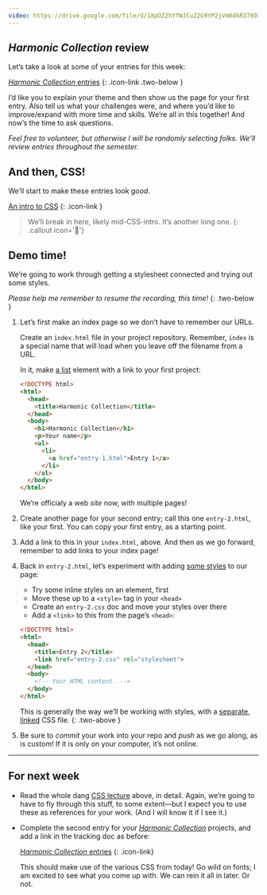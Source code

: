 ```yaml
---
video: https://drive.google.com/file/d/18pOZ2hYfWJCu22G9YP2jVm0dkR3780I1
---
```




## *Harmonic Collection* review

Let’s take a look at some of your entries for this week:

[*Harmonic Collection* entries](https://docs.google.com/spreadsheets/d/1vXYVnicRUHnczxPCSaqsmmflynnwP22zhES5jFMPKpw/)
{: .icon-link .two-below }

I’d like you to explain your theme and then show us the page for your first entry. Also tell us what your challenges were, and where you’d like to improve/expand with more time and skills. We’re all in this together! And now’s the time to ask questions.

*Feel free to volunteer, but otherwise I will be randomly selecting folks. We’ll review entries throughout the semester.*



## And then, CSS!

We’ll start to make these entries look *good*.

[An intro to CSS](/topic/css)
{: .icon-link }



> We’ll break in here, likely mid-CSS-intro. It’s another long one.
{: .callout icon='🥱'}



## Demo time!

We’re going to work through getting a stylesheet connected and trying out some styles.

*Please help me remember to resume the recording, this time!*
{: .two-below }

1. Let’s first make an index page so we don’t have to remember our URLs.

    Create an `index.html` file in your project repository. Remember, `index` is a special name that will load when you leave off the filename from a URL.

    In it, make [a list](/topic/html/#lists) element with a link to your first project:

    ```html
    <!DOCTYPE html>
    <html>
      <head>
        <title>Harmonic Collection</title>
      </head>
      <body>
        <h1>Harmonic Collection</h1>
        <p>Your name</p>
        <ul>
          <li>
            <a href="entry-1.html">Entry 1</a>
          </li>
        </ul>
      </body>
    </html>
    ```

    We’re officialy a web *site* now, with multiple pages!

1. Create another page for your second entry; call this one `entry-2.html`, like your first. You can copy your first entry, as a starting point.

1. Add a link to this in your `index.html`, above. And then as we go forward, remember to add links to your index page!

1. Back in `entry-2.html`, let’s experiment with adding [some styles](/topic/css/#color-and-type-properties) to our page:

    - Try some inline styles on an element, first
    - Move these up to a `<style>` tag in your `<head>`
    - Create an `entry-2.css` doc and move your styles over there
    - Add a `<link>` to this from the page’s `<head>`:

    ```html
    <!DOCTYPE html>
    <html>
      <head>
        <title>Entry 2</title>
        <link href="entry-2.css" rel="stylesheet">
      </head>
      <body>
        <!-- Your HTML content. -->
      </body>
    </html>
    ```

    This is generally the way we’ll be working with styles, with a [separate, linked](/topic/css/#where-css-lives) CSS file.
    {: .two-above }

1. Be sure to *commit* your work into your repo and *push* as we go along, as is custom! If it is only on your computer, it’s not online.



------------



## For next week



- Read the whole dang [CSS lecture](/topic/css) above, in detail. Again, we’re going to have to fly through this stuff, to some extent—but I expect you to use these as references for your work. (And I will know it if I see it.)

- Complete the second entry for your [*Harmonic Collection*](/project/harmonic) projects, and add a link in the tracking doc as before:

  [*Harmonic Collection* entries](https://docs.google.com/spreadsheets/d/1vXYVnicRUHnczxPCSaqsmmflynnwP22zhES5jFMPKpw/)
  {: .icon-link}

  This should make use of the various CSS from today! Go wild on fonts; I am excited to see what you come up with. We can rein it all in later. Or not.

